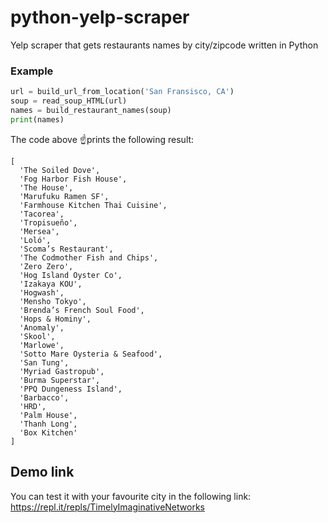 # python-yelp-scraper
Yelp scraper that gets restaurants names by city/zipcode written in Python

### Example 
```python
url = build_url_from_location('San Fransisco, CA')
soup = read_soup_HTML(url)
names = build_restaurant_names(soup)
print(names)
```
The code above ☝️prints the following result:
```
[
  'The Soiled Dove',
  'Fog Harbor Fish House',
  'The House',
  'Marufuku Ramen SF',
  'Farmhouse Kitchen Thai Cuisine',
  'Tacorea',
  'Tropisueño',
  'Mersea',
  'Loló',
  'Scoma’s Restaurant',
  'The Codmother Fish and Chips',
  'Zero Zero',
  'Hog Island Oyster Co',
  'Izakaya KOU',
  'Hogwash',
  'Mensho Tokyo',
  'Brenda’s French Soul Food',
  'Hops & Hominy',
  'Anomaly',
  'Skool',
  'Marlowe',
  'Sotto Mare Oysteria & Seafood',
  'San Tung',
  'Myriad Gastropub',
  'Burma Superstar',
  'PPQ Dungeness Island',
  'Barbacco',
  'HRD',
  'Palm House',
  'Thanh Long',
  'Box Kitchen'
]
```

## Demo link
You can test it with your favourite city in the following link: https://repl.it/repls/TimelyImaginativeNetworks
